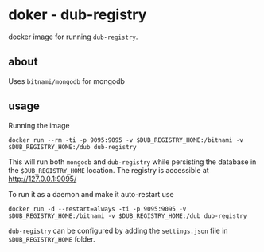 # doker - dub-registry
docker image for running `dub-registry`.

## about
Uses `bitnami/mongodb` for mongodb

## usage
Running the image
```
docker run --rm -ti -p 9095:9095 -v $DUB_REGISTRY_HOME:/bitnami -v $DUB_REGISTRY_HOME:/dub dub-registry
```

This will run both `mongodb` and `dub-registry` while persisting the database in the `$DUB_REGISTRY_HOME` location. The registry is accessible at http://127.0.0.1:9095/

To run it as a daemon and make it auto-restart use
```
docker run -d --restart=always -ti -p 9095:9095 -v $DUB_REGISTRY_HOME:/bitnami -v $DUB_REGISTRY_HOME:/dub dub-registry
```

`dub-registry` can be configured by adding the `settings.json` file in `$DUB_REGISTRY_HOME` folder.
